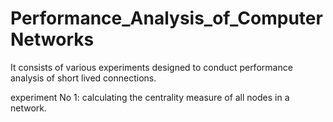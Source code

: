 # Performance_Analysis_of_ComputerNetworks
It consists of various experiments designed to conduct performance analysis of short lived connections. 

experiment No 1: calculating the centrality measure of all nodes in a network. 
